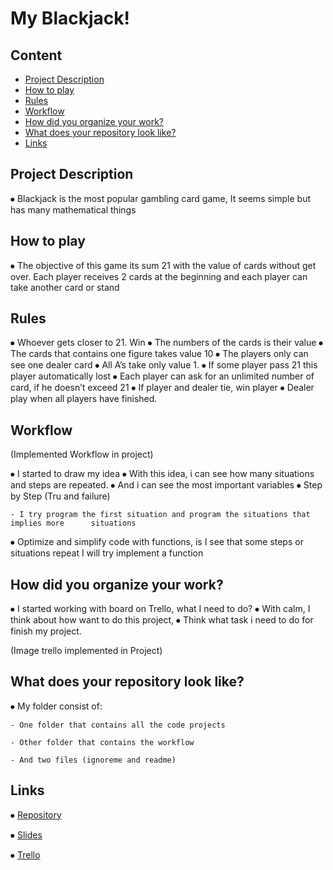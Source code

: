 # My Blackjack!

## Content
- [Project Description](#project-description)
- [How to play](#how-to-play)
- [Rules](#rules)
- [Workflow](#workflow)
- [How did you organize your work?](#How-did-you-organize-your-work?)
- [What does your repository look like?](#What-does-your-repository-look-like?)
- [Links](#links)

## Project Description

⦁	Blackjack is the most popular gambling card game, It seems simple but has many mathematical things

## How to play

⦁	The objective of this game its sum 21 with the value of cards without get over. Each player receives 2 cards at the beginning and each player can take another card or stand


## Rules

⦁	Whoever gets closer to 21. Win
⦁	The numbers of the cards is their value
⦁	The cards that contains one figure takes value 10
⦁	The players only can see one dealer card
⦁	All A’s take only value 1.
⦁	If some player pass 21 this player automatically lost
⦁	Each player can ask for an unlimited number of card, if he doesn’t exceed 21
⦁	If player and dealer tie, win player
⦁	Dealer play when all players have finished.


## Workflow

(Implemented Workflow in project)

⦁	I started to draw my idea
⦁	With this idea, i can see how many situations and steps are repeated.
⦁	And i can see the most important variables
⦁	Step by Step (Tru and failure)

	- I try program the first situation and program the situations that implies more 	  situations
    
⦁	Optimize and simplify code with functions, is I see that some steps or situations repeat I will try implement a function


## How did you organize your work?

⦁	I started working with board on Trello, what I need to do?
⦁	With calm, I think about how want to do this project,
⦁	Think what task i need to do for finish my project.

(Image trello implemented in Project)

## What does your repository look like?

⦁	My folder consist of:

	- One folder that contains all the code projects

	- Other folder that contains the workflow

	- And two files (ignoreme and readme)



## Links

⦁	[Repository](https://github.com/FelipSamitier/Project1-My_Blackjack.git)

⦁	[Slides](https://docs.google.com/presentation/d/1qZkJfZUwOSxbDM1Iciuxgbi1IYf9SKNt7f1mAKlzy7w/edit?usp=sharing)

⦁	[Trello](https://trello.com/b/kyYNTZG0/project-1-build-game)

